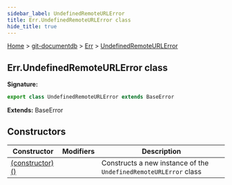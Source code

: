 ```yaml
---
sidebar_label: UndefinedRemoteURLError
title: Err.UndefinedRemoteURLError class
hide_title: true
---
```


[Home](./index.md) &gt; [git-documentdb](./git-documentdb.md) &gt; [Err](./git-documentdb.err.md) &gt; [UndefinedRemoteURLError](./git-documentdb.err.undefinedremoteurlerror.md)

## Err.UndefinedRemoteURLError class


<b>Signature:</b>

```typescript
export class UndefinedRemoteURLError extends BaseError 
```
<b>Extends:</b> BaseError

## Constructors

|  Constructor | Modifiers | Description |
|  --- | --- | --- |
|  [(constructor)()](./git-documentdb.err.undefinedremoteurlerror._constructor_.md) |  | Constructs a new instance of the <code>UndefinedRemoteURLError</code> class |

